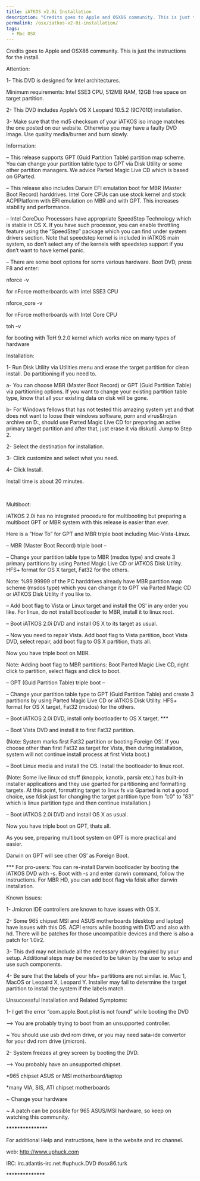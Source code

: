 ```yaml
---
title: iATKOS v2.0i Installation
description: "Credits goes to Apple and OSX86 community. This is just the instructions for the install."
permalink: /osx/iatkos-v2-0i-installation/
tags:
  - Mac OSX
---
```

Credits goes to Apple and OSX86 community. This is just the instructions for the install.
  
Attention:

1- This DVD is designed for Intel architectures.
  
Minimum requirements: Intel SSE3 CPU, 512MB RAM, 12GB free space on target partition.

2- This DVD includes Apple&#8217;s OS X Leopard 10.5.2 (9C7010) installation.

3- Make sure that the md5 checksum of your iATKOS iso image matches the one posted on our website. Otherwise you may have a faulty DVD image. Use quality media/burner and burn slowly.
  
Information:

&#8211; This release supports GPT (Guid Partition Table) partition map scheme. You can change your partition table type to GPT via Disk Utility or some other partition managers. We advice Parted Magic Live CD which is based on GParted.

&#8211; This release also includes Darwin EFI emulation boot for MBR (Master Boot Record) harddrives. Intel Core CPUs can use stock kernel and stock ACPIPlatform with EFI emulation on MBR and with GPT. This increases stability and performance.

&#8211; Intel CoreDuo Processors have appropriate SpeedStep Technology which is stable in OS X. If you have such processor, you can enable throttling feature using the &#8220;SpeedStep&#8221; package which you can find under system drivers section. Note that speedstep kernel is included in iATKOS main system, so don&#8217;t select any of the kernels with speedstep support if you don&#8217;t want to have kernel panic.

&#8211; There are some boot options for some various hardware. Boot DVD, press F8 and enter:
  
nforce -v
  
for nForce motherboards with intel SSE3 CPU
  
nforce_core -v
  
for nForce motherboards with Intel Core CPU
  
toh -v
  
for booting with ToH 9.2.0 kernel which works nice on many types of hardware
  
Installation:

1- Run Disk Utility via Utilities menu and erase the target partition for clean install. Do partitioning if you need to.

a- You can choose MBR (Master Boot Record) or GPT (Guid Partition Table) via partitioning options. If you want to change your existing partition table type, know that all your existing data on disk will be gone.
  
b- For Windows fellows that has not tested this amazing system yet and that does not want to loose their windows software, porn and virus&trojan archive on D:, should use Parted Magic Live CD for preparing an active primary target partition and after that, just erase it via diskutil. Jump to Step 2.

2- Select the destination for installation.

3- Click customize and select what you need.

4- Click Install.

Install time is about 20 minutes.

&nbsp;

Multiboot:

iATKOS 2.0i has no integrated procedure for multibooting but preparing a multiboot GPT or MBR system with this release is easier than ever.

Here is a &#8221;How To&#8221; for GPT and MBR triple boot including Mac-Vista-Linux.

&#8211; MBR (Master Boot Record) triple boot &#8211;

&#8211; Change your partition table type to MBR (msdos type) and create 3 primary partitions by using Parted Magic Live CD or iATKOS Disk Utility. HFS+ format for OS X target, Fat32 for the others.
  
Note: %99.99999 of the PC harddrives already have MBR partition map scheme (msdos type) which you can change it to GPT via Parted Magic CD or iATKOS Disk Utility if you like to.

&#8211; Add boot flag to Vista or Linux target and install the OS&#8217; in any order you like. For linux, do not install bootloader to MBR, install it to linux root.

&#8211; Boot iATKOS 2.0i DVD and install OS X to its target as usual.

&#8211; Now you need to repair Vista. Add boot flag to Vista partition, boot Vista DVD, select repair, add boot flag to OS X partition, thats all.

Now you have triple boot on MBR.

Note: Adding boot flag to MBR partitions: Boot Parted Magic Live CD, right click to partition, select flags and click to boot.

&#8211; GPT (Guid Partition Table) triple boot &#8211;

&#8211; Change your partition table type to GPT (Guid Partition Table) and create 3 partitions by using Parted Magic Live CD or iATKOS Disk Utility. HFS+ format for OS X target, Fat32 (msdos) for the others.

&#8211; Boot iATKOS 2.0i DVD, install only bootloader to OS X target. \***

&#8211; Boot Vista DVD and install it to first Fat32 partition.
  
(Note: System marks first Fat32 partition or booting Foreign OS&#8217;. If you choose other than first Fat32 as target for Vista, then during installation, system will not continue install process at first Vista boot.)

&#8211; Boot Linux media and install the OS. Install the bootloader to linux root.
  
(Note: Some live linux cd stuff (knoppix, kanotix, parsix etc.) has built-in installer applications and they use gparted for partitioning and formatting targets. At this point, formatting target to linux fs via Gparted is not a good choice, use fdisk just for changing the target partition type from &#8221;c0&#8221; to &#8221;83&#8221; which is linux partition type and then continue installation.)

&#8211; Boot iATKOS 2.0i DVD and install OS X as usual.

Now you have triple boot on GPT, thats all.

As you see, preparing multiboot system on GPT is more practical and easier.
  
Darwin on GPT will see other OS&#8217; as Foreign Boot.

\*** For pro-users: You can re-install Darwin bootloader by booting the iATKOS DVD with -s. Boot with -s and enter darwin command, follow the instructions. For MBR HD, you can add boot flag via fdisk after darwin installation.
  
Known Issues:

1- Jmicron IDE controllers are known to have issues with OS X.

2- Some 965 chipset MSI and ASUS motherboards (desktop and laptop) have issues with this OS. ACPI errors while booting with DVD and also with hd. There will be patches for those uncompatible devices and there is also a patch for 1.0ir2.

3- This dvd may not include all the necessary drivers required by your setup. Additional steps may be needed to be taken by the user to setup and use such components.

4- Be sure that the labels of your hfs+ partitions are not similar. ie. Mac 1, MacOS or Leopard X, Leopard Y. Installer may fail to determine the target partition to install the system if the labels match.
  
Unsuccessful Installation and Related Symptoms:
  
1- I get the error &#8220;com.apple.Boot.plist is not found&#8221; while booting the DVD

&#8211;> You are probably trying to boot from an unsupported controller.
  
~ You should use usb dvd rom drive, or you may need sata-ide convertor for your dvd rom drive (jmicron).

2- System freezes at grey screen by booting the DVD.

&#8211;> You probably have an unsupported chipset.
  
*965 chipset ASUS or MSI motherboard/laptop
  
*many VIA, SIS, ATI chipset motherboards
  
~ Change your hardware
  
~ A patch can be possible for 965 ASUS/MSI hardware, so keep on watching this community.

\***\***\***\***\***\***\***\***\***\***\***\***\***\****

For additional Help and instructions, here is the website and irc channel.

web: http://www.uphuck.com
  
IRC: irc.atlantis-irc.net #uphuck.DVD #osx86.turk

\***\***\***\***\***\***\***\***\***\***\***\***\***\***
